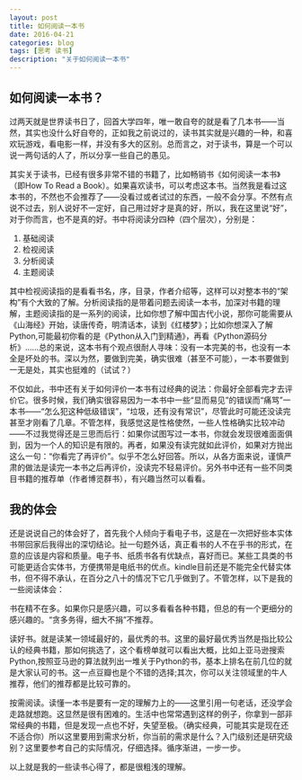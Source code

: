 ```yaml
---
layout: post
title: 如何阅读一本书
date: 2016-04-21
categories: blog
tags: [思考 读书]
description: "关于如何阅读一本书"
---
```

## 如何阅读一本书？

过两天就是世界读书日了，回首大学四年，唯一敢自夸的就是看了几本书——当然，其实也没什么好自夸的，正如我之前说过的，读书其实就是兴趣的一种，和喜欢玩游戏，看电影一样，并没有多大的区别。总而言之，对于读书，算是一个可以说一两句话的人了，所以分享一些自己的愚见。

其实关于读书，已经有很多非常不错的书籍了，比如畅销书《如何阅读一本书》（即How To Read a Book）。如果喜欢读书，可以考虑这本书。当然我是看过这本书的，不然也不会推荐了——没看过或者试过的东西，一般不会分享。不然有点说不过去，别人说好不一定好，自己用过好才是真的好，所以，我在这里说“好”，对于你而言，也不是真的好。书中将阅读分四种（四个层次），分别是：

1. 基础阅读
2. 检视阅读
3. 分析阅读
4. 主题阅读

其中检视阅读指的是看看书名，序，目录，作者介绍等，这样可以对整本书的“架构”有个大致的了解。分析阅读指的是带着问题去阅读一本书，加深对书籍的理解，主题阅读指的是一系列的阅读，比如你想了解中国古代小说，那你可能需要从《山海经》开始，读唐传奇，明清话本，读到《红楼梦》；比如你想深入了解Python,可能最初你看的是《Python从入门到精通》，再看《Python源码分析》……总的来说，这本书有个观点很耐人寻味：没有一本完美的书，也没有一本全是坏处的书。深以为然，要做到完美，确实很难（甚至不可能），一本书要做到一无是处，其实也挺难的（试试？）

不仅如此，书中还有关于如何评价一本书有过经典的说法：你最好全部看完才去评价它。很多时候，我们确实很容易因为一本书中一些“显而易见”的错误而“痛骂”一本书——“怎么犯这种低级错误”，“垃圾，还有没有常识”，尽管此时可能还没读完甚至才刚看了几章。不管怎样，我感觉这是性格使然，一些人性格确实比较冲动——不过我觉得还是三思而后行：如果你试图写过一本书，你就会发现很难面面俱到，因为一个人的知识是有限的。再者，如果没有读完就如此评价，如果对方抛出这么一句：“你看完了再评价”。似乎不怎么好回答。所以，从各方面来说，谨慎严肃的做法是读完一本书之后再评价，没读完不轻易评价。另外书中还有一些不同类目书籍的推荐单（作者博览群书），有兴趣当然可以看看。

## 我的体会

还是说说自己的体会好了，首先我个人倾向于看电子书，这是在一次把好些本实体书带回家后我得出的深切结论。扯一句题外话，真正看书的人不在乎书的形式，在意的应该是内容和质量。电子书、纸质书各有优缺点，喜好而已。某些工具类的书可能更适合实体书，方便携带是电纸书的优点。kindle目前还是不能完全代替实体书，但不得不承认，在百分之八十的情况下它几乎做到了。不管怎样，以下是我的一些阅读体会：

书在精不在多。如果你只是感兴趣，可以多看看各种书籍，但总的有一个更细分的感兴趣的。“贪多务得，细大不捐”不推荐。

读好书。就是读某一领域最好的，最优秀的书。这里的最好最优秀当然是指比较公认的经典书籍，那如何挑选了，这个看榜单就可以看出大概，比如上亚马逊搜索Python,按照亚马逊的算法就列出一堆关于Python的书，基本上排名在前几位的就是大家认可的书。这一点豆瓣也是个不错的选择;其次，你可以关注领域里的牛人推荐，他们的推荐都是比较可靠的。

按需阅读。读懂一本书是要有一定的理解力上的——这里引用一句老话，还没学会走路就想跑。这显然是很有困难的。生活中也常常遇到这样的例子，你拿到一部非常经典的书籍，但是发现一点也不好，失望至极。（确实经典，可能其实是现在还不适合你）所以这里要用到需求分析，你当前的需求是什么？入门级别还是研究级别？这里要参考自己的实际情况，仔细选择。循序渐进，一步一步。

以上就是我的一些读书心得了，都是很粗浅的理解。

